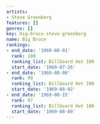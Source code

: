 ```yaml
---
artists:
- Steve Greenberg
features: []
genres: []
key: big-bruce-steve-greenberg
name: Big Bruce
rankings:
- end_date: '1969-08-01'
  rank: 100
  ranking_list: Billboard Hot 100
  start_date: '1969-07-26'
- end_date: '1969-08-08'
  rank: 99
  ranking_list: Billboard Hot 100
  start_date: '1969-08-02'
- end_date: '1969-08-15'
  rank: 97
  ranking_list: Billboard Hot 100
  start_date: '1969-08-09'
---
```


